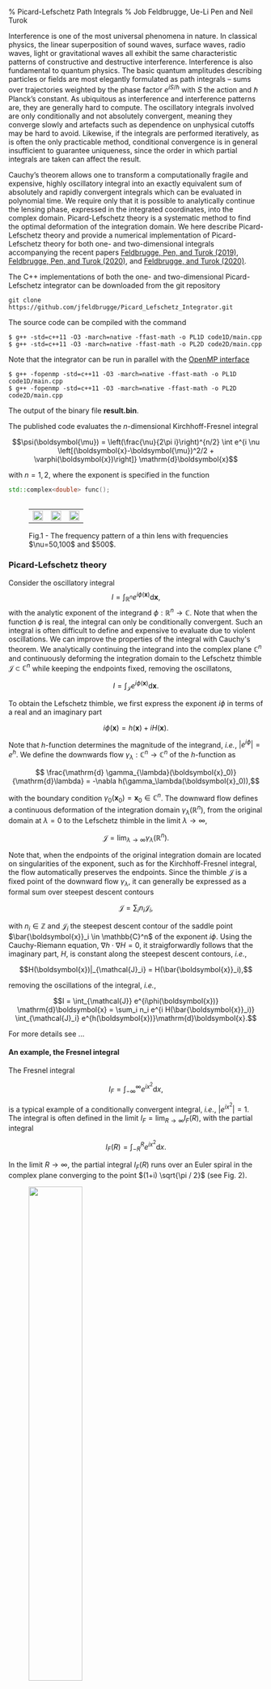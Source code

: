 % Picard-Lefschetz Path Integrals
% Job Feldbrugge, Ue-Li Pen and Neil Turok

Interference is one of the most universal phenomena in nature. In classical physics, the linear superposition of sound waves, surface waves, radio waves, light or gravitational waves all exhibit the same characteristic patterns of constructive and destructive interference. Interference is also fundamental to quantum physics. The basic quantum amplitudes describing particles or fields are most elegantly formulated as path integrals – sums over trajectories weighted by the phase factor $e^{iS/\hbar}$ with $S$ the action and $\hbar$ Planck’s constant. As ubiquitous as interference and interference patterns are, they are generally hard to compute. The oscillatory integrals involved are only conditionally and not absolutely convergent, meaning they converge slowly and artefacts such as dependence on unphysical cutoffs may be hard to avoid. Likewise, if the integrals are performed iteratively, as is often the only practicable method, conditional convergence is in general insufficient to guarantee uniqueness, since the order in which partial integrals are taken can affect the result.  

Cauchy’s theorem allows one to transform a computationally fragile and expensive, highly oscillatory integral into an exactly equivalent sum of absolutely and rapidly convergent integrals which can be evaluated in polynomial time. We require only that it is possible to analytically continue the lensing phase, expressed in the integrated coordinates, into the complex domain. Picard-Lefschetz theory is a systematic method to find the optimal deformation of the integration domain. We here describe Picard-Lefschetz theory and provide a numerical implementation of Picard-Lefschetz theory for both one- and two-dimensional integrals accompanying the recent papers <a href="https://arxiv.org/abs/1909.04632">Feldbrugge, Pen, and Turok (2019)</a>, <a href="">Feldbrugge, Pen, and Turok (2020)</a>, and <a href="">Feldbrugge, and Turok (2020)</a>.

The C++ implementations of both the one- and two-dimensional Picard-Lefschetz integrator can be downloaded from the git repository

```
git clone https://github.com/jfeldbrugge/Picard_Lefschetz_Integrator.git
```

The source code can be compiled with the command

```
$ g++ -std=c++11 -O3 -march=native -ffast-math -o PL1D code1D/main.cpp
$ g++ -std=c++11 -O3 -march=native -ffast-math -o PL2D code2D/main.cpp
```

Note that the integrator can be run in parallel with the <a href="https://www.openmp.org">OpenMP interface</a>

```
$ g++ -fopenmp -std=c++11 -O3 -march=native -ffast-math -o PL1D code1D/main.cpp
$ g++ -fopenmp -std=c++11 -O3 -march=native -ffast-math -o PL2D code2D/main.cpp
```

The output of the binary file **result.bin**.

The published code evaluates the $n$-dimensional Kirchhoff-Fresnel integral

$$\psi(\boldsymbol{\mu}) = \left(\frac{\nu}{2\pi i}\right)^{n/2} \int e^{i \nu \left[(\boldsymbol{x}-\boldsymbol{\mu})^2/2 + \varphi(\boldsymbol{x})\right]} \mathrm{d}\boldsymbol{x}$$

with $n=1,2$, where the exponent is specified in the function 
```c++
std::complex<double> func();
```

<figure>
<table align='left' width=100% id="FIG">
<tr>
<td><img src='figures/figures_index/Lens1_nu=50.png' width=100% /></td>
<td><img src='figures/figures_index/Lens1_nu=100.png' width=100% /></td>
<td><img src='figures/figures_index/Lens1_nu=500.png' width=100% /></td>
</tr>
 </table>
 <figcaption> Fig.1 - The frequency pattern of a thin lens with frequencies $\nu=50,100$ and $500$.</figcaption>
</figure>


### Picard-Lefschetz theory
Consider the oscillatory integral
$$I = \int_{\mathbb{R}^n} e^{i \phi(\boldsymbol{x})}\mathrm{d}\boldsymbol{x},$$
with the analytic exponent of the integrand $\phi:\mathbb{R}^n \to \mathbb{C}$. Note that when the function $\phi$ is real, the integral can only be conditionally convergent. Such an integral is often difficult to define and expensive to evaluate due to violent oscillations. We can improve the properties of the integral with Cauchy's theorem. We analytically continuing the integrand into the complex plane $\mathbb{C}^n$ and continuously deforming the integration domain to the Lefschetz thimble $\mathcal{J} \subset \mathbb{C}^n$ while keeping the endpoints fixed, removing the oscillatons, 

$$I = \int_{\mathcal{J}} e^{i \phi(\boldsymbol{x})}\mathrm{d}\boldsymbol{x}.$$

To obtain the Lefschetz thimble, we first express the exponent $i\phi$ in terms of a real and an imaginary part

$$i\phi(\boldsymbol{x}) = h(\boldsymbol{x}) + i H(\boldsymbol{x}).$$

Note that $h$-function determines the magnitude of the integrand, *i.e.*, $|e^{i\phi}| = e^{h}$. We define the downwards flow $\gamma_\lambda:\mathbb{C}^n\to \mathbb{C}^n$ of the $h$-function as

$$ \frac{\mathrm{d} \gamma_{\lambda}(\boldsymbol{x}_0)}{\mathrm{d}\lambda} = -\nabla h(\gamma_\lambda(\boldsymbol{x}_0)),$$

with the boundary condition $\gamma_0(\boldsymbol{x}_0) = \boldsymbol{x}_0 \in \mathbb{C}^n$. The downward flow defines a continuous deformation of the integration domain $\gamma_\lambda(\mathbb{R}^n),$ from the original domain at $\lambda=0$ to the Lefschetz thimble in the limit $\lambda \to \infty$,

$$\mathcal{J} =\lim_{\lambda \to \infty} \gamma_\lambda(\mathbb{R}^n).$$

Note that, when the endpoints of the original integration domain are located on singularities of the exponent, such as for the Kirchhoff-Fresnel integral, the flow automatically preserves the endpoints. Since the thimble $\mathcal{J}$ is a fixed point of the downward flow $\gamma_\lambda$, it can generally be expressed as a formal sum over steepest descent contours

$$ \mathcal{J} = \sum_i n_i \mathcal{J}_i,$$

with $n_i \in \mathbb{Z}$ and $\mathcal{J}_i$ the steepest descent contour of the saddle point $\bar{\boldsymbol{x}}_i \in \mathbb{C}^n$ of the exponent $i\phi.$ Using the Cauchy-Riemann equation, $\nabla h \cdot \nabla H = 0$, it straigforwardly follows that the imaginary part, $H$, is constant along the steepest descent contours, *i.e.*,

$$H(\boldsymbol{x})|_{\mathcal{J}_i} = H(\bar{\boldsymbol{x}}_i),$$

removing the oscillations of the integral, *i.e.*,

$$I = \int_{\mathcal{J}} e^{i\phi(\boldsymbol{x})} \mathrm{d}\boldsymbol{x} = \sum_i n_i e^{i H(\bar{\boldsymbol{x}}_i)} \int_{\mathcal{J}_i} e^{h(\boldsymbol{x})}\mathrm{d}\boldsymbol{x}.$$

For more details see ...

#### An example, the Fresnel integral
The Fresnel integral

$$I_F = \int_{-\infty}^{\infty} e^{i x^2} \mathrm{d}x,$$

is a typical example of a conditionally convergent integral, *i.e.*, $|e^{ix^2}| = 1$. The integral is often defined in the limit $I_F = \lim_{R\to \infty}I_F(R)$, with the partial integral

$$ I_F(R) = \int_{-R}^{R} e^{ix^2}\mathrm{d}x.$$

In the limit $R \to \infty$, the partial integral $I_F(R)$ runs over an Euler spiral in the complex plane converging to the point $(1+i) \sqrt{\pi / 2}$ (see Fig. 2).

<figure>
<img src="figures/figures_index/EulerSpiral.gif" width=50% />
<figcaption> Fig.2 - The partial Fresnel integral $I_F(R)$ (the red point) in the complex plane as a function of $R$ tracing the Euler spiral ending $(1+i)\sqrt{\pi/2}$ (the blue point). </figcaption>
</figure>

This is a good definition of the one-dimensional Fresnel integral. However, it is delicate, inefficient and does not easily generalize to multi-dimensional conditionally convergent integrals where the result can depend on the way we take the limit. Instead, we can analytically extend the exponent into the complex plane $\mathbb{C}$ and use the downward flow $\gamma_\lambda$ 

$$\gamma_\lambda(\boldsymbol{x}_0) = [x_{r0} \cosh(2\lambda) + x_{i0} \sinh(2\lambda)] + [x_{r0} \sinh(2\lambda) + x_{i0} \cosh(2\lambda)] i$$

with $\text{Re}[x_0]=x_{r0}$ and $\text{Im}[x_0]=x_{i0}$, to obtain the Lefschetz thimble 

$$ \mathcal{J} = \lim_{\lambda\to \infty}\gamma_{\lambda}(\mathbb{R}) = \{(1+i)u | u \in \mathbb{R}\}.$$ 

Along the Lefschetz thimble, the Fresnel integral is transformed into the Gaussian integral

$$I_F=\int_{\mathcal{J}} e^{i x^2}\mathrm{d}x = (1+i) \int_{-\infty}^{\infty} e^{- 2 u^2}\mathrm{d}u = (1+i)\sqrt{\pi/2},$$

removing the oscillations from the definition of the Fresnel integral. Note that since the resulting integral is absolutely convergent, the definition is robust. This definition, moreover, straightforwardly generalizes to multi-dimensional integrals removing the ambiguities of the limit (see Fubini's theorem).

### Numerical Picard-Lefschetz theory
Picard-Lefschetz theory can be used to efficiently evaluate oscillatory integrals. We here describe the essence of a numerical scheme for the downward flow of the integration domain and a Romberg scheme for the evaluation of the integral along the Lefschetz thimble.

#### Discretizing the integration domain
We first discretize the original integration domain. In the one-dimensional case, we represent a segment of the real line $\mathbb{R}$ by a collection of line segments 

$$J = \{(l_1,l_2), (l_2,l_3),\dots \},$$

with $l_i \in \mathbb{N}$, referring to a point $x_{l_i}$ in the set 

$$S = \{x_1,x_2,\dots\} \subset \mathbb{C},$$

seperated by no more than $\delta$, *i.e.*, if $(i,j) \in J$ we we impose the condition $|x_i - x_j| < \delta$. In the two-dimensional case, we represent a segment of the real plane $\mathbb{R}^2$ by a collection of quadrilaterals

$$J = \{(l_1,l_2,l_3,l_4),(l_5,l_6,l_2,l_1),\dots\},$$

with $l_i \in \mathbb{N}$, referring to a point $\boldsymbol{x}_{l_i}$ in the set 

$$S = \{\boldsymbol{x}_1,\boldsymbol{x}_2,\dots\} \subset \mathbb{C}^2,$$

with the property that when $(i,j,k,l) \in J$, the sides of the quadrilateral are smaler than $\delta$, *i.e.*, $\text{max}(\| \boldsymbol{x}_i - \boldsymbol{x}_j\|, \| \boldsymbol{x}_j - \boldsymbol{x}_k\|, \| \boldsymbol{x}_k - \boldsymbol{x}_l\|, \| \boldsymbol{x}_i - \boldsymbol{x}_l\|) < \delta$. The simplices in $J$ are implemented in the **simplex** class

```c++
class simplex;
```
The class in addition to the labels to the points includes the boolean **active** which marks whether the simplex is still in use. The points in $S$ are implemented by the **cp** struct, associating a boolean **active** to the complex point

```c++
struct cp {
 pointC p;
 bool active;
};
```
#### The downward flow of a simplex
The downward flow of the integration domain $J$ is implemented with the Euler method, *i.e.*, for all points $\boldsymbol{x}$ in $S$, shift their positions with the rule

$$ \boldsymbol{x} \mapsto \boldsymbol{x} - \tau \frac{\nabla h(\boldsymbol{x})}{\|  \nabla h(\boldsymbol{x}) \|}$$

with step size $\tau>0$, implemented in the function **flow**

```c++
void flow();
```
We normalize the gradient to improve the behavior of the flow in the vicinity of singularities in the $h$-function. A point in the set $S$ is turned inactive when the $h$-function drops below the threshold **thres**. The threshold determines the accuracy of the approximation of the integral.

#### Subdivision of simplices
After each iteration of the flow, we check whether the points of an active simplex are still active. If not, we turn the simplex inactive. For every active simplex, we check whether the separations of the edges is still smaller than $\delta$. When an active simplex has an edge exceeding $\delta$, we replace the simplex by two new simplices. That is to say, in the one-dimensional case, when $(i,j) \in J$ refers to two points with a larger separation then $\delta$, *i.e.*, $|x_i - x_j|$ we add a new point $x_k = (x_i + x_j) / 2$ to the set $S$ and replace the simplex by the new simplices $(i,k)$ and $(k,j)$. The old simplex is turned inactive. The two-dimensional case follows analogously. This is implemented in the function **subdivide**

```c++
void subdivide();
```
By iterating the **flow** and the **subdivide** routine, the simplices $J$ will approach the Lefschetz thimble $\mathcal{J}$. There are several ways in which we check whether the simplices $J$ have converged to the Lefschetz thimble. In the presented implementation we iterate for a fixed number of steps. After we have found the thimble, we bake the points into the **simplex** class of $J$ and delete the set $S$.

Since the flow turns simplices inactive in the **flow** routine and replenishes them in the **subdivide** routine, we remove any inactive simplices from $J$ with the **clean** routine 

```c++
void clean();
```

before evaluating the integral.

#### Romberg integration

Given the simplicial approximation $J$ of the Lefschetz thimble $\mathcal{J}$, we evaluate the integral piecewise with a <a href="https://en.wikipedia.org/wiki/Romberg%27s_method">Romberg integration scheme</a>. Given an active simplex in $J$, we evaluate the trapezium rule on the simplex $T(1)$ and $N$ refinements of the simplex $T(2),T(3), \dots, T(N)$. At each refinement we half the present simplices. Note that for the trapezium rule, the approximation $T(i)$ can be used in the efficiently evaluation of the refinement $T(i+1)$. Given the set of approximations $T(1),T(2),\dots,T(n)$ of the integral over a simiplex in $J$, we use <a href="https://en.wikipedia.org/wiki/Richardson_extrapolation">Richardson extrapolation</a> to improve the convergence to the true integral. The Romberg method is implemented in the function 
```c++
std::complex<double> romberg();
```

For a detailed discussion of one- and two-dimensional Romberg integration see <a href="https://www.tandfonline.com/doi/abs/10.1080/10637199408962543?needAccess=true&journalCode=gpaa19">Evans and Bahoshy (1993)</a>.

#### Evaluating a family of integrals
In practice, one rarely wants to evaluate a single integral. When the set of integrals is a smooth family, such as for the Kirchhoff-Fresnel integral, we can construct a catalogue of thimbles $J_i$ for a range of external parameters $\boldsymbol{\mu}_i$. When we want to evaluate the integral for a specific parameter $\boldsymbol{\mu}$, we find the thimble corresponding to the closest point in the catalogue and evaluate the integral along this thimble. Note that while this thimble $J_i$ is not the optimal integration contour for the parameter $\boldsymbol{\mu}$, Cauchy's integral theorem guarantees that the integral does not depend on the details of the thimble. The integrand along this suboptimal thimble will generally quickly decay and be only mildly oscillate. 

### Applications
The Picard-Lefschetz integrator can be applied to a wide range of problems. We here demonstrate the code with a few lensing problems. In the thin-lens approximation, the amplitude for a photon to be at the point on the screen $\boldsymbol{\mu}$ is given by the Kirchhoff-Fresnel integral

$$\psi(\boldsymbol{\mu}) = \left(\frac{\nu}{2\pi i}\right)^{n/2} \int e^{i \nu \left[(\boldsymbol{x}-\boldsymbol{\mu})^2/2 + \varphi(\boldsymbol{x})\right]} \mathrm{d}\boldsymbol{x}$$

with the position on the lens $\boldsymbol{x}$, the phase variation of the lens $\varphi$, and the frequency of the radiation $\nu$. The intensity is given by the magnitude squared of the amplitude
$$I(\boldsymbol{\mu}) = |\psi(\boldsymbol{\mu})|^2.$$

#### One-dimensional plasma lens
Consider the toy model of a one-dimensional lens consisting of a single blob

$$\varphi(x) = \frac{\alpha}{1+x^2}$$

with $\alpha$ the strength of the lens. The numerical Picard-Lefschetz scheme can be used to flow the original integration domain $\mathbb{R}$ to the Lefschetz thimble $\mathcal{J}$. See Fig. 3 for flow to the Lefschetz thimble for the lens strength $\alpha =2$ at the centre of the lens $\mu=0$. In this configuration, only the three real saddle points corresponding to three real geometric images are relevant to the integral.

<figure>
<img src="figures/figures_index/1D_Flow.gif" width=50% />
<figcaption> Fig.3 - The flow of the integration domain to the thimble for the lens strength $\alpha =2$ and $\mu = 0$. In the gray regions the $h$-function drops below the threshold. </figcaption>
</figure>

We can efficiently evaluate the Kirchhoff-Fresnel integral along the Lefschetz thimble using a Romberg integration scheme (see Fig. 4 ). For more details see <a href="https://arxiv.org/abs/1909.04632">Feldbrugge, Pen, and Turok (2019)</a>.

<figure>
<table align='left' width=100% id="FIG">
<tr>
<td><img src='figures/figures_index/1D_nu=50.png' width=100% /></td>
<td><img src='figures/figures_index/1D_nu=100.png' width=100% /></td>
<td><img src='figures/figures_index/1D_nu=500.png' width=100% /></td>
</tr>
 </table>
 <figcaption> Fig.4 - The intensity pattern of the one-dimensional localized lens with the lens strenght $\alpha =2$ for the frequencies from left to right $\nu=50,100$ and $500$.</figcaption>
</figure>

#### Random lens
Lensing by a random or turbulent medium can be modelled by a random phase variation $\varphi$. We will here assume the phase to be a realization of a Gaussian random field. See Fig. 5 for an illustration of an interference pattern corresponding to a random lens with the power-law power spectrum $P(\boldsymbol{k}) \propto k^{-1}$. For more details see <a href="">Feldbrugge, Pen, and Turok (2020)</a>.

<figure>
<table align='left' width=100% id="FIG">
<tr>
<td><img src='figures/figures_index/Random_nu=50.png' width=100% /></td>
<td><img src='figures/figures_index/Random_nu=100.png' width=100% /></td>
<td><img src='figures/figures_index/Random_nu=200.png' width=100% /></td>
</tr>
<tr>
<td><img src='figures/figures_index/Random_nu=400.png' width=100% /></td>
<td><img src='figures/figures_index/Random_nu=800.png' width=100% /></td>
<td><img src='figures/figures_index/Random_nu=1600.png' width=100% /></td>
</tr>
 </table>
 <figcaption> Fig.5 - The intensity pattern due to lensing by a random screen with a power-law power spectrum $P(\boldsymbol{k}) \propto k^{-1}$ for a range of frequencies $\nu=50, 100, 200, 400, 800,$ and $1600$ spanning the complete wave optics regime. The red curves display the caustics of the geometric optics approximation.</figcaption>
</figure>

#### Gravitational lensing
A gravitational lens consisting of $N$ point-sources positioned at $\boldsymbol{x}_i$ in the thin-lens approximation has a phase variation of the form

$$\varphi(\boldsymbol{x}) =- \sum_{i=1}^N f_i \log(\|\boldsymbol{x} - \boldsymbol{x}_i\|),$$

with $f_i$ the relative strength of the lenses (determined by the masses of the sources), with $f_1+\dots + f_N=1$. We here consider both the single gravitational lens with a shear term due to either nearby planet/star or the host galaxy and the binary lens problem. For more details see <a href="glwo.html">gravitational lenses</a>.

##### Single gravitational lens with a shear term
The single gravitational lens is one of the few Kirchhoff-Fresnel integrals with a known closed-form solution. However, this result is not representative for the lensing by a planet or star as a small perturbation will dramatically alter the diffraction pattern. We, for this reason, consider a single gravitational lens with a shear field,

$$\varphi(\boldsymbol{x}) = - \log(\|\boldsymbol{x}\|) + \frac{1}{2}\gamma (x^2 - y^2)$$

with $\boldsymbol{x}=(x,y)$ and the strength of the shear $0\leq \gamma \leq 1$. The corresponding intensity pattern for a mild shear $\gamma=0.2$ for the frequencies $\nu=25,50,75$ is illustrated in Fig. 6. For details see <a href="">Feldbrugge, and Turok (2020)</a>.

<figure>
<table align='left' width=100% id="FIG">
<tr>
<td><img src='figures/figures_index/SingleLens+Shear_nu=25.png' width=100% /></td>
<td><img src='figures/figures_index/SingleLens+Shear_nu=50.png' width=100% /></td>
<td><img src='figures/figures_index/SingleLens+Shear_nu=75.png' width=100% /></td>
</tr>
 </table>
 <figcaption> Fig.6 - The lensing of a single gravitational lens with shear $\gamma =0.2$ for the frequencies $\nu=25,50,75$. The white dotted line is the caustic from the geometric optics approximation. </figcaption>
</figure>

##### Binary gravitational lens
We finally consider the gravitational binary lens in wave optics, with the phase variation

$$\varphi(\boldsymbol{x}) = - f_1 \log(\|\boldsymbol{x} - \boldsymbol{r}\|) - f_2 \log(\|\boldsymbol{x} + \boldsymbol{r}\|).$$

We will evaluate the interference pattern for a situation in which the two souces are separated by the Einstein radius $\boldsymbol{r} = (0,1/2)$ and the left source is twice as heavy as the right source, $f_1=1/3$ and $f_2=2/3$. See Fig. 7 for the geometric optics prediction and the interference patterns for the frequencies $\nu=25, 50$ and $75$. For more details see <a href="">Feldbrugge, and Turok (2020)</a>.

<figure>
<table align='left' width=100% id="FIG">
<tr>
<td><img src='figures/figures_index/Binary_Wave_nu=25.png' width=100% /></td>
<td><img src='figures/figures_index/Binary_Wave_nu=50.png' width=100% /></td>
<td><img src='figures/figures_index/Binary_Wave_nu=75.png' width=100% /></td>
</tr>
 </table>
 <figcaption> Fig.7 - The intensity pattern of a binary gravitational lens with $f_1=1/3,f_2=2/3$ seperated by an Einstein radius, $\boldsymbol{r}=(0,1/2)$ for the frequencies $\nu=25, 50$ and $75$ (from left to right). The white dotted line is the caustic from the geometric optics approximation.</figcaption>
</figure>

